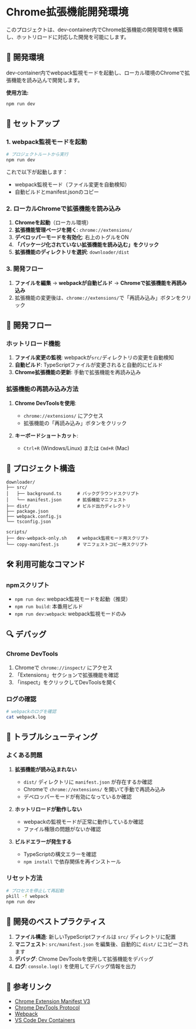 # Chrome拡張機能開発環境

このプロジェクトは、dev-container内でChrome拡張機能の開発環境を構築し、ホットリロードに対応した開発を可能にします。

## 🎯 開発環境

dev-container内でwebpack監視モードを起動し、ローカル環境のChromeで拡張機能を読み込んで開発します。

**使用方法:**
```bash
npm run dev
```

## 🚀 セットアップ

### 1. webpack監視モードを起動

```bash
# プロジェクトルートから実行
npm run dev
```

これで以下が起動します：
- webpack監視モード（ファイル変更を自動検知）
- 自動ビルドとmanifest.jsonのコピー

### 2. ローカルChromeで拡張機能を読み込み

1. **Chromeを起動**（ローカル環境）
2. **拡張機能管理ページを開く**: `chrome://extensions/`
3. **デベロッパーモードを有効化**: 右上のトグルをON
4. **「パッケージ化されていない拡張機能を読み込む」をクリック**
5. **拡張機能のディレクトリを選択**: `downloader/dist`

### 3. 開発フロー

1. **ファイルを編集** → **webpackが自動ビルド** → **Chromeで拡張機能を再読み込み**
2. 拡張機能の変更後は、`chrome://extensions/`で「再読み込み」ボタンをクリック

## 🔧 開発フロー

### ホットリロード機能

1. **ファイル変更の監視**: webpackが`src/`ディレクトリの変更を自動検知
2. **自動ビルド**: TypeScriptファイルが変更されると自動的にビルド
3. **Chrome拡張機能の更新**: 手動で拡張機能を再読み込み

### 拡張機能の再読み込み方法

1. **Chrome DevToolsを使用**:
   - `chrome://extensions/` にアクセス
   - 拡張機能の「再読み込み」ボタンをクリック

2. **キーボードショートカット**:
   - `Ctrl+R` (Windows/Linux) または `Cmd+R` (Mac)

## 📁 プロジェクト構造

```
downloader/
├── src/
│   ├── background.ts      # バックグラウンドスクリプト
│   └── manifest.json      # 拡張機能マニフェスト
├── dist/                  # ビルド出力ディレクトリ
├── package.json
├── webpack.config.js
└── tsconfig.json

scripts/
├── dev-webpack-only.sh    # webpack監視モード用スクリプト
└── copy-manifest.js       # マニフェストコピー用スクリプト
```

## 🛠️ 利用可能なコマンド

### npmスクリプト

- `npm run dev`: webpack監視モードを起動（推奨）
- `npm run build`: 本番用ビルド
- `npm run dev:webpack`: webpack監視モードのみ

## 🔍 デバッグ

### Chrome DevTools

1. Chromeで `chrome://inspect/` にアクセス
2. 「Extensions」セクションで拡張機能を確認
3. 「inspect」をクリックしてDevToolsを開く

### ログの確認

```bash
# webpackのログを確認
cat webpack.log
```

## 🐛 トラブルシューティング

### よくある問題

1. **拡張機能が読み込まれない**
   - `dist/` ディレクトリに `manifest.json` が存在するか確認
   - Chromeで `chrome://extensions/` を開いて手動で再読み込み
   - デベロッパーモードが有効になっているか確認

2. **ホットリロードが動作しない**
   - webpackの監視モードが正常に動作しているか確認
   - ファイル権限の問題がないか確認

3. **ビルドエラーが発生する**
   - TypeScriptの構文エラーを確認
   - `npm install` で依存関係を再インストール

### リセット方法

```bash
# プロセスを停止して再起動
pkill -f webpack
npm run dev
```

## 📝 開発のベストプラクティス

1. **ファイル構造**: 新しいTypeScriptファイルは `src/` ディレクトリに配置
2. **マニフェスト**: `src/manifest.json` を編集後、自動的に `dist/` にコピーされます
3. **デバッグ**: Chrome DevToolsを使用して拡張機能をデバッグ
4. **ログ**: `console.log()` を使用してデバッグ情報を出力

## 🔗 参考リンク

- [Chrome Extension Manifest V3](https://developer.chrome.com/docs/extensions/mv3/intro/)
- [Chrome DevTools Protocol](https://chromedevtools.github.io/devtools-protocol/)
- [Webpack](https://webpack.js.org/)
- [VS Code Dev Containers](https://code.visualstudio.com/docs/devcontainers/containers) 